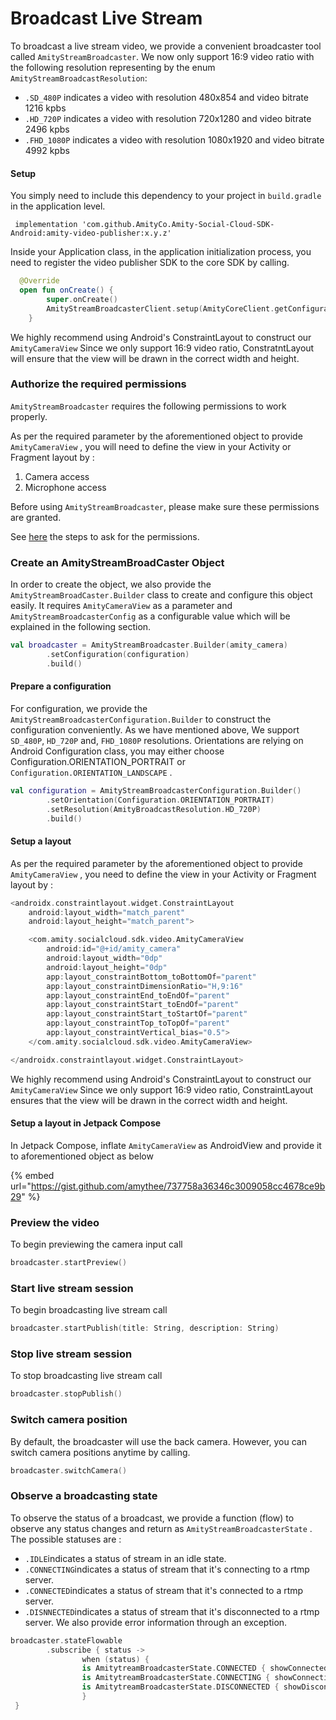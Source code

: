 # Broadcast Live Stream

To broadcast a live stream video, we provide a convenient broadcaster tool called `AmityStreamBroadcaster`.  We now only support 16:9 video ratio with the following resolution representing by the enum `AmityStreamBroadcastResolution`:

* `.SD_480P` indicates a video with resolution 480x854  and video bitrate 1216 kpbs
* `.HD_720P` indicates a video with resolution 720x1280  and video bitrate 2496 kpbs
* `.FHD_1080P` indicates a video with resolution 1080x1920  and video bitrate 4992 kpbs

#### Setup&#x20;

You simply need to include this dependency to your project in `build.gradle` in the application level.

```
 implementation 'com.github.AmityCo.Amity-Social-Cloud-SDK-Android:amity-video-publisher:x.y.z'
```

Inside your Application class, in the application initialization process, you need to register the video publisher SDK to the core SDK by calling.

```kotlin
  @Override
  open fun onCreate() {
        super.onCreate()
        AmityStreamBroadcasterClient.setup(AmityCoreClient.getConfiguration())
    }
```

&#x20;We highly recommend using Android's ConstraintLayout to construct our `AmityCameraView` Since we only support 16:9 video ratio, ConstratntLayout will ensure that the view will be drawn in the correct width and height.

### Authorize the required permissions

`AmityStreamBroadcaster` requires the following permissions to work properly.

As per the required parameter by the aforementioned object to provide `AmityCameraView` , you will need to define the view in your Activity or Fragment layout by :

1. Camera access
2. Microphone access

Before using `AmityStreamBroadcaster`, please make sure these permissions are granted.

See [here](https://developer.android.com/training/permissions/requesting) the steps to ask for the permissions.

### **Create an AmityStreamBroadCaster Object**

In order to create the object, we also provide the `AmityStreamBroadCaster.Builder` class to create and configure this object easily. It requires `AmityCameraView` as a parameter and  `AmityStreamBroadcasterConfig` as a configurable value which will be explained in the following section.

```kotlin
val broadcaster = AmityStreamBroadcaster.Builder(amity_camera)
        .setConfiguration(configuration)
        .build()
```

#### Prepare a configuration

For configuration, we provide the `AmityStreamBroadcasterConfiguration.Builder` to construct the configuration conveniently. As we have mentioned above, We support `SD_480P`, `HD_720P` and, `FHD_1080P` resolutions. Orientations are relying on Android Configuration class, you may either choose Configuration.ORIENTATION\_PORTRAIT or `Configuration.ORIENTATION_LANDSCAPE` .

```kotlin
val configuration = AmityStreamBroadcasterConfiguration.Builder()
        .setOrientation(Configuration.ORIENTATION_PORTRAIT)
        .setResolution(AmityBroadcastResolution.HD_720P)
        .build()
```

#### Setup a layout

As per the required parameter by the aforementioned object to provide `AmityCameraView` , you need to define the view in your Activity or Fragment layout by :

```kotlin
<androidx.constraintlayout.widget.ConstraintLayout
    android:layout_width="match_parent"
    android:layout_height="match_parent">

    <com.amity.socialcloud.sdk.video.AmityCameraView
        android:id="@+id/amity_camera"
        android:layout_width="0dp"
        android:layout_height="0dp"
        app:layout_constraintBottom_toBottomOf="parent"
        app:layout_constraintDimensionRatio="H,9:16"
        app:layout_constraintEnd_toEndOf="parent"
        app:layout_constraintStart_toEndOf="parent"
        app:layout_constraintStart_toStartOf="parent"
        app:layout_constraintTop_toTopOf="parent"
        app:layout_constraintVertical_bias="0.5">
    </com.amity.socialcloud.sdk.video.AmityCameraView>

</androidx.constraintlayout.widget.ConstraintLayout>
```

We highly recommend using Android's ConstraintLayout to construct our `AmityCameraView` Since we only support 16:9 video ratio, ConstraintLayout ensures that the view will be drawn in the correct width and height.

#### Setup a layout in Jetpack Compose

In Jetpack Compose, inflate `AmityCameraView` as AndroidView and provide it to aforementioned object as below

{% embed url="https://gist.github.com/amythee/737758a36346c3009058cc4678ce9b29" %}

### Preview the video

To begin previewing the camera input call

```swift
broadcaster.startPreview()
```

### Start live stream session

To begin broadcasting live stream call

```swift
broadcaster.startPublish(title: String, description: String)
```

### Stop live stream session

To stop broadcasting live stream call

```swift
broadcaster.stopPublish()
```

### Switch camera position

By default, the broadcaster will use the back camera. However, you can switch camera positions anytime by calling.

```swift
broadcaster.switchCamera()

```

### **Observe a broadcasting state**

To observe the status of a broadcast, we provide a function (flow) to observe any status changes and return as `AmityStreamBroadcasterState` . The possible statuses are :&#x20;

* `.IDLE`indicates a status of stream in an idle state.
* `.CONNECTING`indicates a status of stream that it's connecting to a rtmp server.
* `.CONNECTED`indicates a status of stream that it's connected to a rtmp server.
* `.DISNNECTED`indicates a status of stream that it's disconnected to a rtmp server. We also provide error information through an exception.

```swift
broadcaster.stateFlowable
        .subscribe { status ->
                when (status) {
                is AmitytreamBroadcasterState.CONNECTED { showConnected() }
                is AmitytreamBroadcasterState.CONNECTING { showConnecting() }
                is AmitytreamBroadcasterState.DISCONNECTED { showDisconnected()}
                }
 }
```
